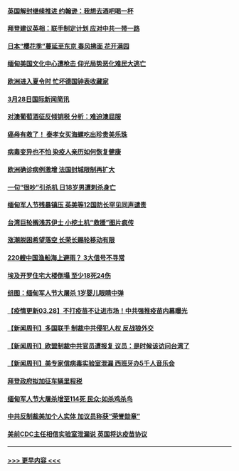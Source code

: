 #### [英国解封继续推进 约翰逊：我想去酒吧喝一杯](../pages/prog202/a103083641.md?t=03290501) 
#### [拜登建议英相：联手制定计划 应对中共一带一路](../pages/prog202/a103083636.md?t=03290501) 
#### [日本“樱花季”蔓延至东京 春风拂面 花开满园](../pages/prog202/a103083627.md?t=03290501) 
#### [缅甸美国文化中心遭枪击 仰光局势恶化难民大逃亡](../pages/prog202/a103083539.md?t=03290501) 
#### [欧洲进入夏令时 忙坏德国钟表收藏家](../pages/prog202/a103083561.md?t=03290501) 
#### [3月28日国际新闻简讯](../pages/prog202/a103083555.md?t=03290501) 
#### [对澳葡萄酒征反倾销税 分析：难迫澳屈服](../pages/prog202/a103083547.md?t=03290501) 
#### [癌母有救了！ 泰孝女买海螺吃出珍贵美乐珠](../pages/prog202/a103083439.md?t=03290501) 
#### [病毒变异也不怕 染疫人亲历如何恢复健康](../pages/prog202/a103083452.md?t=03290501) 
#### [欧洲确诊病例激增 法国封城限制再扩大](../pages/prog202/a103083437.md?t=03290501) 
#### [一句“很吵”引杀机 日18岁男遭刺杀身亡](../pages/prog202/a103083412.md?t=03290501) 
#### [缅甸军人节残暴镇压 英美等12国防长罕见同声谴责](../pages/prog202/a103083384.md?t=03290501) 
#### [台湾巨轮搁浅苏伊士 小挖土机“救援”图片疯传](../pages/prog202/a103083343.md?t=03290501) 
#### [涨潮脱困希望落空 长荣长赐轮移动有限](../pages/prog202/a103083302.md?t=03290501) 
#### [220艘中国渔船海上避雨？ 3大信号不寻常](../pages/prog202/a103083298.md?t=03290501) 
#### [埃及开罗住宅大楼倒塌 至少18死24伤](../pages/prog202/a103083283.md?t=03290501) 
#### [组图：缅甸军人节大屠杀 1岁婴儿眼睛中弹](../pages/prog202/a103083218.md?t=03290501) 
#### [【疫情更新03.28】不打疫苗不让进市场！中共强推疫苗内幕曝光](../pages/prog202/a103078521.md?t=03290501) 
#### [【新闻周刊】多国联手 制裁中共侵犯人权 反战狼外交](../pages/prog202/a103083154.md?t=03290501) 
#### [【新闻周刊】欧盟制裁中共官员遭报复 议员：是时候该访问台湾了](../pages/prog202/a103083158.md?t=03290501) 
#### [【新闻周刊】美专家信病毒实验室泄漏 西班牙办5千人音乐会](../pages/prog202/a103083142.md?t=03290501) 
#### [拜登政府拟加征车辆里程税](../pages/prog202/a103083126.md?t=03290501) 
#### [缅甸军人节大屠杀增至114死 民众:如杀鸡杀鸟](../pages/prog202/a103083099.md?t=03290501) 
#### [中共反制裁美加个人实体 加议员称获“荣誉勋章”](../pages/prog202/a103083058.md?t=03290501) 
#### [美前CDC主任相信实验室泄漏说 英国将达疫苗协议](../pages/prog202/a103083000.md?t=03290501) 

----
#### [ >>> 更早内容 <<< ](../indexes/prog202-earlier.md)
